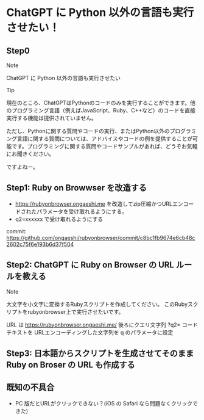 # ChatGPT に Python 以外の言語も実行させたい！
## Step0

> [!NOTE]
> ChatGPT に Python 以外の言語も実行させたい

> [!TIP]
> 現在のところ、ChatGPTはPythonのコードのみを実行することができます。他のプログラミング言語（例えばJavaScript、Ruby、C++など）のコードを直接実行する機能は提供されていません。
> 
> ただし、Pythonに関する質問やコードの実行、またはPython以外のプログラミング言語に関する質問については、アドバイスやコードの例を提供することが可能です。プログラミングに関する質問やコードサンプルがあれば、どうぞお気軽にお聞きください。

ですよねー。


## Step1: Ruby on Browwser を改造する
- https://rubyonbrowser.ongaeshi.me を改造してzip圧縮かつURLエンコードされたパラメータを受け取れるようにする。
- q2=xxxxxx で受け取れるようにする

commit: https://github.com/ongaeshi/rubyonbrowser/commit/c8bc1fb9674e6cb48c2602c75f6e193b6d37f504

## Step2: ChatGPT に Ruby on Browser の URL ルールを教える

> [!NOTE]
> 大文字を小文字に変換するRubyスクリプトを作成してください。
> このRubyスクリプトをrubyonbrowser上で実行させたいです。
> 
> URL は https://rubyonbrowser.ongaeshi.me/
> 後ろにクエリ文字列 ?q2= 
> コードテキストを URLエンコーディングした文字列を q のパラメータに設定

## Step3: 日本語からスクリプトを生成させてそのまま Ruby on Broser の URL も作成する

## 既知の不具合
- PC 版だとURLがクリックできない？(iOS の Safari なら問題なくクリックできた)

